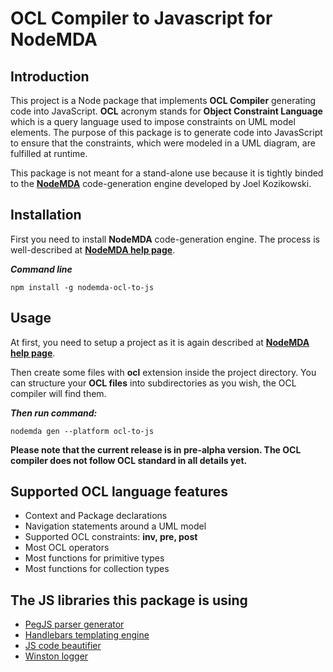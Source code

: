 # OCL Compiler to Javascript for NodeMDA
## Introduction
This project is a Node package that implements **OCL Compiler** generating code into JavaScript. **OCL** acronym 
stands for **Object Constraint Language** which is a query language used to impose constraints on UML model
elements. The purpose of this package is to generate code into JavasScript to ensure that the constraints, which were modeled in a UML diagram, are fulfilled at runtime.

This package is not meant for a stand-alone use because it is tightly binded to the 
[**NodeMDA**](https://www.npmjs.com/package/nodemda) code-generation engine developed by Joel Kozikowski.

## Installation
First you need to install **NodeMDA** code-generation engine. The process is well-described at 
[**NodeMDA help page**](https://www.npmjs.com/package/nodemda).

**_Command line_**
```
npm install -g nodemda-ocl-to-js
```

## Usage
At first, you need to setup a project as it is again described at [**NodeMDA help page**](https://www.npmjs.com/package/nodemda).

Then create some files with **ocl** extension inside the project directory. You can structure your **OCL files**
into subdirectories as you wish, the OCL compiler will find them.

**_Then run command:_**
```
nodemda gen --platform ocl-to-js
```
**Please note that the current release is in pre-alpha version. The OCL compiler does not follow OCL standard in all details yet.**

## Supported OCL language features
* Context and Package declarations
* Navigation statements around a UML model
* Supported OCL constraints: **inv, pre, post**
* Most OCL operators
* Most functions for primitive types
* Most functions for collection types

## The JS libraries this package is using
* [PegJS parser generator](http://pegjs.majda.cz)
* [Handlebars templating engine](https://www.npmjs.com/package/handlebars)
* [JS code beautifier](https://www.npmjs.com/package/js-beautify)
* [Winston logger](https://github.com/winstonjs/winston)
